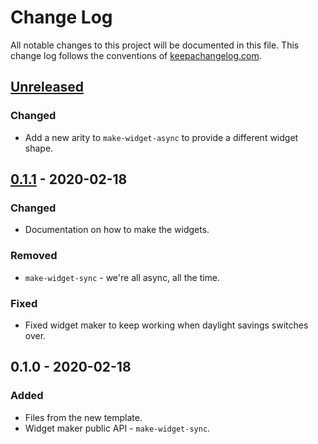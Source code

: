 # Change Log
All notable changes to this project will be documented in this file. This change log follows the conventions of [keepachangelog.com](http://keepachangelog.com/).

## [Unreleased]
### Changed
- Add a new arity to `make-widget-async` to provide a different widget shape.

## [0.1.1] - 2020-02-18
### Changed
- Documentation on how to make the widgets.

### Removed
- `make-widget-sync` - we're all async, all the time.

### Fixed
- Fixed widget maker to keep working when daylight savings switches over.

## 0.1.0 - 2020-02-18
### Added
- Files from the new template.
- Widget maker public API - `make-widget-sync`.

[Unreleased]: https://github.com/your-name/nlp/compare/0.1.1...HEAD
[0.1.1]: https://github.com/your-name/nlp/compare/0.1.0...0.1.1
